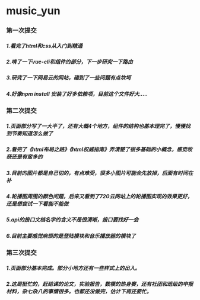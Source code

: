 # music_yun

### 第一次提交



##### 1.看完了html和css从入门到精通

##### 2.啃了一下vue-cli和组件的部分，下一步研究一下路由

##### 3.研究了一下网易云的网站，碰到了一些问题有点坎坷

##### 4.好像npm install 安装了好多依赖项，目前这个文件好大.....

### 第二次提交

##### 1.页面部分写了一大半了，还有大概4个地方，组件的结构也基本理完了，慢慢找到节奏知道怎么做了

##### 2.看完了《html布局之路》《html权威指南》弄清楚了很多基础的小概念，感觉收获还是有蛮多的

##### 3.目前的图片都是自己切的，有点难受，很多小图片可能会先放掉，后面有时间在补

##### 4.轮播图周围的颜色问题，后来又看到了720云网站上的轮播图实现的效果更好，还是想尝试一下看能不能做

##### 5.api的接口文档名字的含义不是很清晰，接口要找好一会

##### 6.目前主要感觉麻烦的是登陆模块和音乐播放器的模块了

### 第三次提交

##### 1.页面部分基本完成。部分小地方还有一些样式上的出入。

##### 2.这周挺忙的，赶结课的论文，实验报告，数模的热身赛，还有社团和班级的申报材料，杂七杂八的事情很多。也都还没做完，估计下周还要忙。


